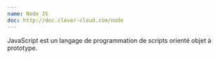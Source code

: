 ```yaml
---
name: Node JS
doc: http://doc.clever-cloud.com/node
---
```


JavaScript est un langage de programmation de scripts orienté objet à prototype.